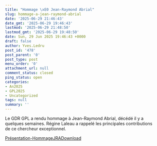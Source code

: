 ```yaml
---
title: "Hommage \xE0 Jean-Raymond Abrial"
slug: hommage-a-jean-raymond-abrial
date: '2025-06-29 21:46:43'
date_gmt: '2025-06-29 19:46:43'
lastmod: '2025-06-29 21:48:50'
lastmod_gmt: '2025-06-29 19:48:50'
date: Sun, 29 Jun 2025 19:46:43 +0000
draft: false
author: Yves.Ledru
post_id: '478'
post_parent: '0'
post_type: post
menu_order: '0'
attachment_url: null
comment_status: closed
ping_status: open
categories:
- An2025
- GPL2025
- Uncategorized
tags: null
summary: ''
---
```


Le GDR GPL a rendu hommage à Jean-Raymond Abrial, décédé il y a quelques semaines. Régine Laleau a rappelé les principales contributions de ce chercheur exceptionnel.

[Présentation-HommageJRA](https://gdr-gpl.cnrs.fr/wp-content/uploads/2025/06/Presentation-HommageJRA.pdf)[Download](https://gdr-gpl.cnrs.fr/wp-content/uploads/2025/06/Presentation-HommageJRA.pdf)
